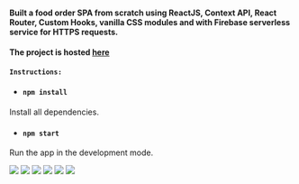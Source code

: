#### Built a food order SPA from scratch using ReactJS, Context API, React Router, Custom Hooks, vanilla CSS modules and with Firebase serverless service for HTTPS requests. 

#### The project is hosted [here](https://food-order.epantelaios.vercel.app/)

#### `Instructions:`

- #### `npm install`
Install all dependencies.

- #### `npm start`
Run the app in the development mode.

![](https://img.shields.io/github/package-json/v/epantelaios/food-order-app.svg?color=yellow)
![](https://img.shields.io/github/last-commit/epantelaios/food-order-app.svg?color=red)
![](https://img.shields.io/github/languages/top/epantelaios/food-order-app.svg?color=blue)
![](https://img.shields.io/github/languages/count/epantelaios/food-order-app.svg?color=green)
![](https://img.shields.io/github/languages/code-size/epantelaios/food-order-app.svg?color=lightgrey)
![](https://img.shields.io/github/repo-size/epantelaios/food-order-app.svg?color=blueviolet)
